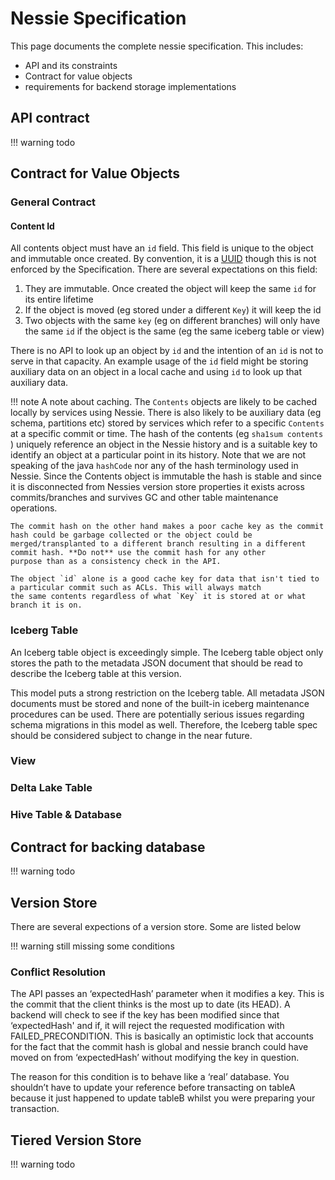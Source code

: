 # Nessie Specification

This page documents the complete nessie specification. This includes:

* API and its constraints
* Contract for value objects
* requirements for backend storage implementations

## API contract

!!! warning
    todo

## Contract for Value Objects

### General Contract

#### Content Id

All contents object must have an `id` field. This field is unique to the object and immutable once created. By convention,
it is a [UUID](https://en.wikipedia.org/wiki/Universally_unique_identifier) though this is not enforced by the Specification.
There are several expectations on this field:

1. They are immutable. Once created the object will keep the same `id` for its entire lifetime
1. If the object is moved (eg stored under a different `Key`) it will keep the id
1. Two objects with the same `key` (eg on different branches) will only have the same `id` if the object is the same (eg the same iceberg table or view)

There is no API to look up an object by `id` and the intention of an `id` is not to serve in that capacity. An example usage
of the `id` field might be storing auxiliary data on an object in a local cache and using `id` to look up that auxiliary data.

!!! note
    A note about caching. The `Contents` objects are likely to be cached locally by services using Nessie. There is also likely
    to be auxiliary data (eg schema, partitions etc) stored by services which refer to a specific `Contents` at a specific
    commit or time. The hash of the contents (eg `sha1sum contents` ) uniquely reference an
    object in the Nessie history and is a suitable key to identify an object at a particular point in its history. Note that
    we are not speaking of the java `hashCode` nor any of the hash terminology used in Nessie.  Since the Contents object is
    immutable the hash is stable and since it is disconnected from Nessies version store properties it exists across commits/branches
    and survives GC and other table maintenance operations.

    The commit hash on the other hand makes a poor cache key as the commit hash could be garbage collected or the object could be
    merged/transplanted to a different branch resulting in a different commit hash. **Do not** use the commit hash for any other
    purpose than as a consistency check in the API.

    The object `id` alone is a good cache key for data that isn't tied to a particular commit such as ACLs. This will always match
    the same contents regardless of what `Key` it is stored at or what branch it is on.

### Iceberg Table

An Iceberg table object is exceedingly simple. The Iceberg table object only stores the path to the metadata JSON document that
should be read to describe the Iceberg table at this version.

This model puts a strong restriction on the Iceberg table. All metadata JSON documents must be stored and none of the built-in
iceberg maintenance procedures can be used. There are potentially serious issues regarding schema migrations in this model as well.
Therefore, the Iceberg table spec should be considered subject to change in the near future.

### View

### Delta Lake Table

### Hive Table & Database

## Contract for backing database

!!! warning
    todo

## Version Store

There are several expections of a version store. Some are listed below

!!! warning
    still missing some conditions
    
### Conflict Resolution
The API passes an ‘expectedHash’ parameter when it modifies a key. This is the commit that the client thinks is the most up to date (its HEAD). A backend will check to see if the key has been modified since that ‘expectedHash' and if, it will reject the requested modification with FAILED_PRECONDITION. This is basically an optimistic lock that accounts for the fact that the commit hash is global and nessie branch could have moved on from ‘expectedHash’ without modifying the key in question.

The reason for this condition is to behave like a ‘real’ database. You shouldn’t have to update your reference before transacting on tableA because it just happened to update tableB whilst you were preparing your transaction.

## Tiered Version Store

!!! warning
    todo
